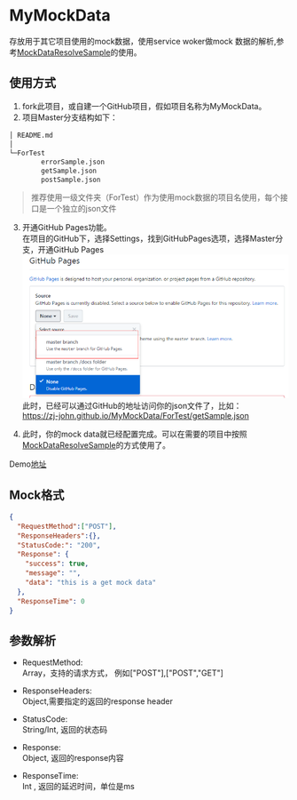 # MyMockData
存放用于其它项目使用的mock数据，使用service woker做mock 数据的解析,参考[MockDataResolveSample](https://github.com/zj-john/MockDataResolveSample)的使用。

## 使用方式
1. fork此项目，或自建一个GitHub项目，假如项目名称为MyMockData。
2. 项目Master分支结构如下：  
```
│ README.md
│  
└─ForTest
        errorSample.json
        getSample.json
        postSample.json
```
>推荐使用一级文件夹（ForTest）作为使用mock数据的项目名使用，每个接口是一个独立的json文件

3. 开通GitHub Pages功能。  
在项目的GitHub下，选择Settings，找到GitHubPages选项，选择Master分支，开通GitHub Pages
![](/github_page.png)
此时，已经可以通过GitHub的地址访问你的json文件了，比如：  
https://zj-john.github.io/MyMockData/ForTest/getSample.json

4. 此时，你的mock data就已经配置完成。可以在需要的项目中按照[MockDataResolveSample](https://github.com/zj-john/MockDataResolveSample)的方式使用了。

Demo[地址](https://zj-john.github.io/GitHubMockServerSample/demo/public/index.html)

## Mock格式
```json
{
  "RequestMethod":["POST"],
  "ResponseHeaders":{},
  "StatusCode:": "200",
  "Response": {
    "success": true,
    "message": "",
    "data": "this is a get mock data"
  },
  "ResponseTime": 0
}
```

## 参数解析

* RequestMethod:   
Array，支持的请求方式， 例如["POST"],["POST","GET"]

* ResponseHeaders:   
Object,需要指定的返回的response header

* StatusCode:   
String/Int, 返回的状态码

* Response:  
Object, 返回的response内容

* ResponseTime:   
Int , 返回的延迟时间，单位是ms
